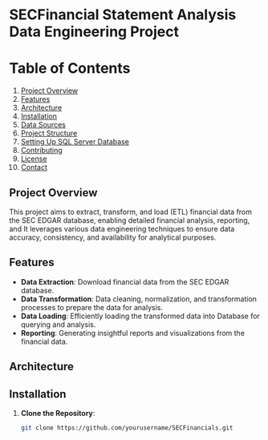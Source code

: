 # SECFinancial Statement Analysis Data Engineering Project


# Table of Contents
1. [Project Overview](#project-overview)
2. [Features](#features)
3. [Architecture](images/Architecture_Diagram.drawio.png)
4. [Installation](#installation)
5. [Data Sources](#data-sources)
6. [Project Structure](#project-structure)
7. [Setting Up SQL Server Database](#setting-up-sql-server-database)
8. [Contributing](#contributing)
9. [License](#license)
10. [Contact](#contact)

## Project Overview
This project aims to extract, transform, and load (ETL) financial data from the SEC EDGAR database, enabling detailed financial analysis, reporting, and  It leverages various data engineering techniques to ensure data accuracy, consistency, and availability for analytical purposes.

## Features
- **Data Extraction**: Download financial data from the SEC EDGAR database.
- **Data Transformation**: Data cleaning, normalization, and transformation processes to prepare the data for analysis.
- **Data Loading**: Efficiently loading the transformed data into Database for querying and analysis.
- **Reporting**: Generating insightful reports and visualizations from the financial data.
## Architecture


## Installation
1. **Clone the Repository**:
   ```bash
   git clone https://github.com/yourusername/SECFinancials.git

